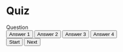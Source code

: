 # Quiz
<!DOCTYPE html>
<html lang="en">
<head>
  <meta charset="UTF-8">
  <meta name="viewport" content="width=device-width, initial-scale=1.0">
  <meta http-equiv="X-UA-Compatible" content="ie=edge">
  <link href="styles.css" rel="stylesheet">
  <script defer src="script.js"></script>
  <title>Quiz App</title>
</head>
<body>
  <div class="container">
    <div id="question-container" class="hide">
      <div id="question">Question</div>
      <div id="answer-buttons" class="btn-grid">
        <button class="btn">Answer 1</button>
        <button class="btn">Answer 2</button>
        <button class="btn">Answer 3</button>
        <button class="btn">Answer 4</button>
      </div>
    </div>
    <div class="controls">
      <button id="start-btn" class="start-btn btn">Start</button>
      <button id="next-btn" class="next-btn btn hide">Next</button>
    </div>
  </div>
</body>
</html>
